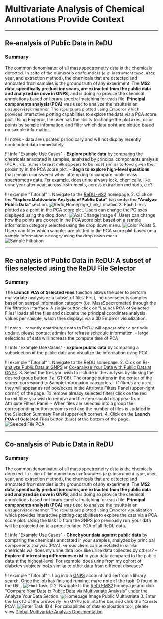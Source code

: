 # Multivariate Analysis of Chemical Annotations Provide Context

---

## Re-analysis of Public Data in ReDU

### Summary
The common denominator of all mass spectrometry data is the chemicals detected. In spite of the numerous confounders (*e.g.* instrument type, user, year, and extraction method), the chemicals that are detected and annotated from samples is the ground truth of any experiment. The **MS2 data, specifically product ion scans, are extracted from the public data and analyzed *de novo* in GNPS**, and in doing so provide the chemical annotations based on library spectral matching for each file. **Principal components analysis (PCA)** was used to analyze the results in an unsupervised manner. The results are plotted using Emperor which provides interactive plotting capabilities to explore the data via a PCA score plot. Using Emperor, the user has the ability to change the plot axes, color points by sample information, and filter which data point are plotted based on sample information.

!!! notes
	- data are updated periodically and will not display recently contributed data immediately

!!! info "Example Use Cases"
	- **Explore public data** by comparing the chemicals annotated in samples, analyzed by principal components analysis (PCA), *viz.* human breast milk appears to be most similar to food given their proximity in the PCA score plot.
	- **Begin to explore high-level questions** that remain unanswered when attempting to compare public mass spectrometry data. For example, does urine always look, chemically, like urine year after year, across instruments, across extraction methods, etc?
 
!!! example "Tutorial"
	1. Navigate to the [ReDU-MS2](https://redu.ucsd.edu/) homepage.
	2. Click on the **"Explore Multivariate Analysis of Public Data"** text under the **"Analyze Public Data"** section.
		![Redu_Homepage_Link_Location](images/public_comparemultivariate_redu_homepage.png)
	3. Each file is plotted as a point in the PCA score plot. Users can change the PC axes displayed using the drop down.
		![Axis Change Image](images/axis_change.gif)
	4. Users can change how the points are colored in the PCA score plot based on a sample information category selected using the drop down menu.
		![Color Points](images/color_change.gif)
	5. Users can filter which samples are plotted in the PCA score plot based on a sample information cateogry using the drop down menu.
		![Sample Filtration](images/filter_samples.gif)

---

## Re-analysis of Public Data in ReDU: A subset of files selected using the ReDU File Selector

### Summary
The **Launch PCA of Selected Files** function allows the user to perform mulivariate analysis on a subset of files. First, the user selects samples based on sampel information category (*i.e.* MassSpectrometer) through the file filtration interface. A single button click on "Launch PCA of Selected Files" loads all the files and calcualte the principal coordinate analysis values per sample, which then displays via a 3D Emperor visualization.

!!! notes
	- recently contributed data to ReDU will appear after a periodic update. please contact admins for release schedule information.
	- large selections of data will increase the compute time of PCA

!!! info "Example Use Cases"
	- **Explore public data** by comparing a subselection of the public data and visualize the information using PCA.
 
!!! example "Tutorial"
	1. Navigate to the [ReDU](https://redu.ucsd.edu/) homepage.
	2. Click on [Re-analyze Public Data at GNPS](https://redu.ucsd.edu/metadataselection) or [Co-analyze Your Data with Public Data at GNPS](https://redu.ucsd.edu/metadataselection).
	3. Select the files you wish to include in the analysis by clicking the desired group button (*i.e.* G1-G6).
The orange buttons in the center of the screen correspond to Sample Information categories.
		- If filter/s are used, they will appear as red box/boxes in the Attribute Filters Panel (upper-right corner) of the page. To remove already selected filters click on the red boxed filter you wish to remove and the item should disappear from Attribute Filters Panel.
		- When files are selected into a group the corresponding button becomes red and the number of files is updated in the Selection Summary Panel (upper-left corner).
	4. Click on the **Launch PCA of Selected Files** button (blue) at the bottom of the page.
		![Seleced File PCA](images/selected_file_pca.gif)

---

## Co-analysis of Public Data in ReDU

### Summary
The common denominator of all mass spectrometry data is the chemicals detected. In spite of the numerious confounders (*e.g.* instrument type, user, year, and extraction method), the chemicals that are detected and annotated from samples is the ground truth of any experiment. The **MS2 data, specifically product ion scans, are extracted from the public data and analyzed *de novo* in GNPS**, and in doing so provide the chemical annotations based on library spectral matching for each file. **Principal components analysis (PCA)** was used to analyze the results in an unsupervised manner. The results are plotted using Emperor visualization which provides interactive plotting capabilities to explore the data via a PCA score plot. Using the task ID from the GNPS job previously run, your data will be projected on to a precalculated PCA of all ReDU data. 

!!! info "Example Use Cases"
	- **Check your data against public data** by comparing the chemicals annotated in your samples, analyzed by principal components analysis (PCA), versus chemicals annotated in similar chemicals *viz.* does my urine data look like urine data collected by others?
	- **Explore if interesting differences exist** in your data compared to the public data at the highest-level. For example, does urine from my cohort of diabetes subjects looks similar to other data from different diseases?

!!! example "Tutorial"
	1. Log into a [GNPS](https://gnps.ucsd.edu/ProteoSAFe/static/gnps-splash2.jsp) account and perfrom a library search. Once the job has finished running, make note of the task ID found in the URL.
		![Find Task ID](images/find_task_id.jpg)
	2. Navigate to the [ReDU-MS2](https://redu.ucsd.edu/) homepage and click "Compare Your Data to Public Data via Multivariate Analysis" under the Analyze Your Data Section.
		![Homepage Image Public Multivariate](images/comparemultivariate_redu_homepage.png)
	3. Enter the task ID of the previously run GNPS job into the bar, and click the "Create PCA".
		![Enter Task ID](images/task_id_entry.jpg)
	4. For cababilities of data exploration tool, please view [Global Multivariate Analysis Documentation](https://mwang87.github.io/ReDU-MS2-Documentation/AnalyzeYourData_MultivariateComparisons/)
	

